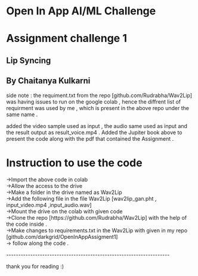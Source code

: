 # Open In App AI/ML Challenge

<h1> Assignment challenge 1 </h1>

<h2>Lip Syncing </h2>

<h2>By Chaitanya Kulkarni </h2>
 
 
side note  : the requiment.txt from the repo [github.com/Rudrabha/Wav2Lip] was having issues to run on the google colab , hence the diffrent list of requirment was used by me , which is  present in the above repo under the same name . 

added the video sample used as input , the audio same used as input  and the result output as  result_voice.mp4 .
Added the Jupiter book above to present the code along with the pdf that contained the Assignment . 

<h1>Instruction to use the code </h1>
<p>
->Import the above code in colab <br>
->Allow the access to the drive <br>
->Make a folder in the drive  named as  Wav2Lip <br>
->Add the following file in the file Wav2Lip [wav2lip_gan.pht , input_video.mp4 ,input_audio.wav] <br>
->Mount the drive on the colab with given code <br>
->Clone the repo  [https://github.com/Rudrabha/Wav2Lip] with the help of the code inside . <br>
->Make changes to requirements.txt in the Wav2Lip  with given in my repo  [github.com/darkgrid/OpenInAppAssigment1] <br>
-> follow along the code . <br>
</p>
--------------------------------------------------------------------

thank you for reading :) 
